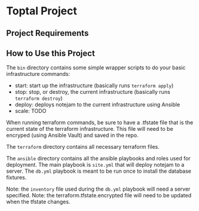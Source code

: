 Toptal Project
==============

Project Requirements
--------------------


How to Use this Project
-----------------------

The `bin` directory contains some simple wrapper scripts to do your basic infrastructure commands: 
 - start: start up the infrastructure (basically runs `terraform apply`)
 - stop: stop, or destroy, the current infrastructure (basically runs `terraform destroy`)
 - deploy: deploys notejam to the current infrastructure using Ansible
 - scale: TODO

When running terraform commands, be sure to have a .tfstate file that is the current state of the terraform infrastructure. This file will need to be encryped (using Ansible Vault) and saved in the repo.

The `terraform` directory contains all necessary terraform files.

The `ansible` directory contains all the ansible playbooks and roles used for deployment.
The main playbook is `site.yml` that will deploy notejam to a server. The `db.yml` playbook is meant to be run once to install the database fixtures.

Note: the `inventory` file used during the `db.yml` playbook will need a server specified.
Note: the terraform.tfstate.encrypted file will need to be updated when the tfstate changes.



